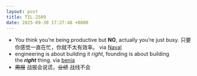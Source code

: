 ```yaml
---
layout: post
title: TIL-2509
date: 2025-09-30 17:27:48 +0800
---
```


- You think you’re being productive but **NO**, actually you’re just busy. 只要你感觉一直在忙，你就不太有效率。 via [Naval](https://x.com/naval/status/1966294812950409443)
- engineering is about building it _right_, founding is about building the _**right**_ thing. via [benja](https://www.benja.dev/writing/from-engineer-to-founder)
- ~~周报~~ 战报会说谎，~~业绩~~ 战线不会
